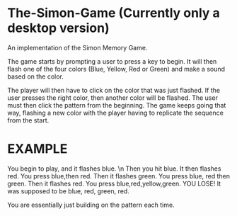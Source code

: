 # The-Simon-Game (Currently only a desktop version)
An implementation of the Simon Memory Game.

The game starts by prompting a user to press a key to begin.
It will then flash one of the four colors (Blue, Yellow, Red or Green) and make a sound based on the color.

The player will then have to click on the color that was just flashed. If the user presses the right color, then another color will be flashed. The user must then click the pattern from the beginning. The game keeps going that way, flashing a new color with the player having to replicate the sequence from the start.

# EXAMPLE 

You begin to play, and it flashes blue. \n
Then you hit blue. 
It then flashes red. 
You press blue,then red. 
Then it flashes green.
You press blue, red then green.
Then it flashes red.
You press blue,red,yellow,green.
YOU LOSE! It was supposed to be blue, red, green, red.

You are essentially just building on the pattern each time.
